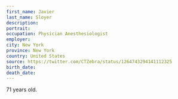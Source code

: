```yaml
---
first_name: Javier
last_name: Sloyer
description: 
portrait: 
occupation: Physician Anesthesiologist
employer: 
city: New York
province: New York
country: United States
source: https://twitter.com/CTZebra/status/1264743294141112325
birth_date: 
death_date: 
---
```


71 years old.
